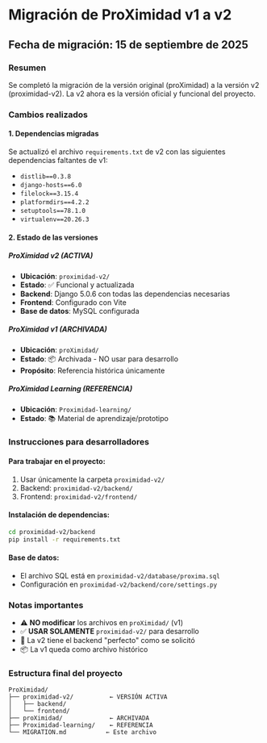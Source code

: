 # Migración de ProXimidad v1 a v2

## Fecha de migración: 15 de septiembre de 2025

### Resumen
Se completó la migración de la versión original (proXimidad) a la versión v2 (proximidad-v2). La v2 ahora es la versión oficial y funcional del proyecto.

### Cambios realizados

#### 1. Dependencias migradas
Se actualizó el archivo `requirements.txt` de v2 con las siguientes dependencias faltantes de v1:

- `distlib==0.3.8`
- `django-hosts==6.0`
- `filelock==3.15.4`
- `platformdirs==4.2.2`
- `setuptools==78.1.0`
- `virtualenv==20.26.3`

#### 2. Estado de las versiones

##### ProXimidad v2 (ACTIVA)
- **Ubicación**: `proximidad-v2/`
- **Estado**: ✅ Funcional y actualizada
- **Backend**: Django 5.0.6 con todas las dependencias necesarias
- **Frontend**: Configurado con Vite
- **Base de datos**: MySQL configurada

##### ProXimidad v1 (ARCHIVADA)
- **Ubicación**: `proXimidad/`
- **Estado**: 📦 Archivada - NO usar para desarrollo
- **Propósito**: Referencia histórica únicamente

##### ProXimidad Learning (REFERENCIA)
- **Ubicación**: `Proximidad-learning/`
- **Estado**: 📚 Material de aprendizaje/prototipo

### Instrucciones para desarrolladores

#### Para trabajar en el proyecto:
1. Usar únicamente la carpeta `proximidad-v2/`
2. Backend: `proximidad-v2/backend/`
3. Frontend: `proximidad-v2/frontend/`

#### Instalación de dependencias:
```bash
cd proximidad-v2/backend
pip install -r requirements.txt
```

#### Base de datos:
- El archivo SQL está en `proximidad-v2/database/proxima.sql`
- Configuración en `proximidad-v2/backend/core/settings.py`

### Notas importantes
- ⚠️ **NO modificar** los archivos en `proXimidad/` (v1)
- ✅ **USAR SOLAMENTE** `proximidad-v2/` para desarrollo
- 🔄 La v2 tiene el backend "perfecto" como se solicitó
- 📦 La v1 queda como archivo histórico

### Estructura final del proyecto
```
ProXimidad/
├── proximidad-v2/          ← VERSIÓN ACTIVA
│   ├── backend/
│   └── frontend/
├── proXimidad/             ← ARCHIVADA
├── Proximidad-learning/    ← REFERENCIA
└── MIGRATION.md           ← Este archivo
```